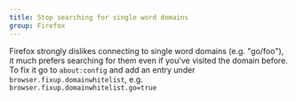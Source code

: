 ```yaml
---
title: Stop searching for single word domains
group: Firefox
---
```


Firefox strongly dislikes connecting to single word domains (e.g. "go/foo"), it much prefers searching for them even if you've visited the domain before. To fix it go to `about:config` and add an entry under `browser.fixup.domainwhitelist`, e.g. `browser.fixup.domainwhitelist.go=true`
